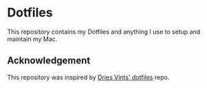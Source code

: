 # Dotfiles

This repository contains my Dotfiles and anything I use to setup and maintain my Mac.

## Acknowledgement
This repository was inspired by [Dries Vints' dotfiles](https://github.com/driesvints/dotfiles) repo.
